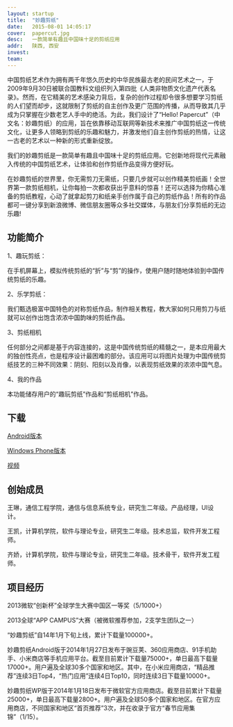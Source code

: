 ```yaml
---
layout: startup
title:  "妙趣剪纸"
date:   2015-08-01 14:05:17
cover:	papercut.jpg
desc:	一款简单有趣且中国味十足的剪纸应用
addr:	陕西, 西安
invest:	
team:	
---
```


中国剪纸艺术作为拥有两千年悠久历史的中华民族最古老的民间艺术之一，于2009年9月30日被联合国教科文组织列入第四批《人类非物质文化遗产代表名录》。然而，在它精美的艺术感染力背后，复杂的创作过程却令很多想要学习剪纸的人们望而却步，这就限制了剪纸的自主创作及更广范围的传播，从而导致其几乎成为只掌握在少数老艺人手中的绝活。为此，我们设计了“Hello! Papercut”（中文名：妙趣剪纸）的应用，旨在依靠移动互联网等新技术来推广中国剪纸这一传统文化，让更多人领略到剪纸的乐趣和魅力，并激发他们自主创作剪纸的热情，让这一古老的艺术以一种新的形式重新绽放。

我们的妙趣剪纸是一款简单有趣且中国味十足的剪纸应用。它创新地将现代元素融入传统的中国剪纸艺术，让体验和创作剪纸作品变得方便好玩。

在妙趣剪纸的世界里，你无需剪刀无需纸，只要几步就可以创作精美剪纸画！全世界第一款剪纸相机，让你每拍一次都收获出乎意料的惊喜！还可以选择为你精心准备的剪纸教程，心动了就拿起剪刀和纸亲手创作属于自己的剪纸作品！所有的作品都可一键分享到新浪微博、微信朋友圈等众多社交媒体，与朋友们分享剪纸的无边乐趣!

## 功能简介

1、趣玩剪纸：

在手机屏幕上，模拟传统剪纸的“折”与“剪”的操作，使用户随时随地体验到中国传统剪纸的乐趣。

2、乐学剪纸：

我们甄选极富中国特色的对称剪纸作品，制作相关教程，教大家如何只用剪刀与纸就可以创作出饱含浓浓中国韵味的剪纸作品。

3、剪纸相机

任何部分之间都是基于内容连接的，这是中国传统剪纸的精髓之一，是本应用最大的独创性亮点，也是程序设计最困难的部分。该应用可以将图片处理为中国传统剪纸技艺的三种不同效果：阴刻、阳刻以及肖像，以表现剪纸效果的浓浓中国气息。

4、我的作品

本功能储存用户的“趣玩剪纸”作品和“剪纸相机”作品。

## 下载

[Android版本](http://app.xiaomi.com/detail/55712)

[Windows Phone版本](http://www.windowsphone.com/s?appid=a994a7ee-aa6a-45aa-b7d8-43d19ae3e3df)

[视频](http://v.youku.com/v_show/id_XNTcyMDYxMTg4.html)

## 创始成员

王琳，通信工程学院，通信与信息系统专业，研究生二年级。产品经理，UI设计。

王凯，计算机学院，软件与理论专业，研究生二年级。技术总监，软件开发工程师。

齐娇，计算机学院，软件与理论专业，研究生二年级。技术骨干，软件开发工程师。

## 项目经历

2013微软“创新杯”全球学生大赛中国区一等奖（5/1000+）

2013全球“APP CAMPUS”大赛（被微软推荐参加，2支学生团队之一）

“妙趣剪纸”自14年1月下旬上线，累计下载量100000+。

妙趣剪纸Android版于2014年1月27日发布于豌豆荚、360应用商店、91手机助手、小米商店等手机应用平台。截至目前累计下载量75000+，单日最高下载量17000+。用户遍及全球30多个国家和地区。其中，在小米应用商店，“精品推荐”连续3日Top4，“热门应用”连续4日Top10，同时连续3日下载量10000+。

妙趣剪纸WP版于2014年1月18日发布于微软官方应用商店。截至目前累计下载量25000+，单日最高下载量2800+。用户遍及全球50多个国家和地区。在官方应用商店，不同国家和地区“首页推荐”3次，并在收录于官方“春节应用集锦”（1/15）。